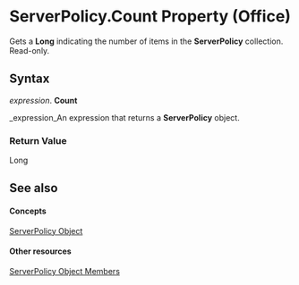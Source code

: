 
# ServerPolicy.Count Property (Office)

Gets a  **Long** indicating the number of items in the **ServerPolicy** collection. Read-only.


## Syntax

 _expression_. **Count**

 _expression_An expression that returns a  **ServerPolicy** object.


### Return Value

Long


## See also


#### Concepts


 [ServerPolicy Object](ce2a63d2-5deb-b94b-45d7-ed84e9be7deb.md)
#### Other resources


 [ServerPolicy Object Members](ed14d9a8-6159-f175-9078-181331ebfb03.md)
